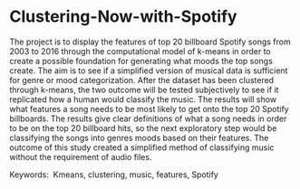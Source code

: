 # Clustering-Now-with-Spotify

The project is to display the features of top 20 billboard Spotify songs from 2003 to 2016
through the computational model of k-means in order to create a possible foundation for generating what moods the top songs create. The aim is to see if a simplified version of musical data is sufficient for genre or mood categorization. After the dataset has been clustered through k-means, the two outcome will be tested subjectively to see if it replicated how a human would classify the music. The results will show what features a song needs to be most likely to get onto the top 20 Spotify billboards. The results give clear definitions of what a song needs in order to be on the top 20 billboard hits, so the next exploratory step would be classifying the songs into genres moods based on their features. The outcome of this study created a simplified method of classifying music without the requirement of audio files.

Keywords: ​ Kmeans, clustering, music, features, Spotify
